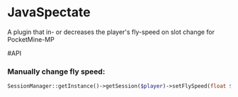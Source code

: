 # JavaSpectate
A plugin that in- or decreases the player's fly-speed on slot change for PocketMine-MP

#API
### Manually change fly speed:
```php
SessionManager::getInstance()->getSession($player)->setFlySpeed(float $value);
```